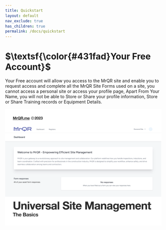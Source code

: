 ```yaml
---
title: Quickstart
layout: default
nav_exclude: true
has_children: true
permalink: /docs/quickstart
---
```

# **$\textsf{\color{#431fad}Your Free Account}$**
Your Free account will allow you access to the MrQR site and enable you to request access and complete all the MrQR Site Forms used on a site, you cannot access a personal site or access  your profile page, Apart From Your Name, you will not be able to Store or Share your profile information, Store or Share Training records or Equipment Details.

![The Basics](/assets/images/MrQR%20-%20The%20Basics_Page_01.png "the basics")

